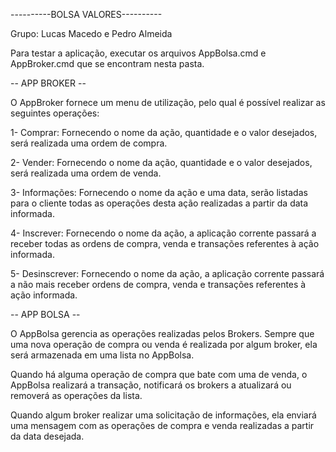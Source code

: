 ----------BOLSA VALORES----------

Grupo: Lucas Macedo e Pedro Almeida

Para testar a aplicação, executar os arquivos AppBolsa.cmd e AppBroker.cmd que se encontram nesta pasta.

-- APP BROKER --

O AppBroker fornece um menu de utilização, pelo qual é possível realizar as seguintes operações:

1- Comprar:      Fornecendo o nome da ação, quantidade e o valor desejados, será realizada uma ordem de compra.

2- Vender:       Fornecendo o nome da ação, quantidade e o valor desejados, será realizada uma ordem de venda.

3- Informações:  Fornecendo o nome da ação e uma data, serão listadas para o cliente todas as operações
                 desta ação realizadas a partir da data informada.
                 
4- Inscrever:    Fornecendo o nome da ação, a aplicação corrente passará a receber todas as ordens de compra, 
                 venda e transações referentes à ação informada.
                 
5- Desinscrever: Fornecendo o nome da ação, a aplicação corrente passará a não mais receber ordens de compra,
                 venda e transações referentes à ação informada.

-- APP BOLSA --

O AppBolsa gerencia as operações realizadas pelos Brokers. Sempre que uma nova operação de compra ou venda
é realizada por algum broker, ela será armazenada em uma lista no AppBolsa.

Quando há alguma operação de compra que bate com uma de venda, o AppBolsa realizará a transação, notificará
os brokers a atualizará ou removerá as operações da lista.

Quando algum broker realizar uma solicitação de informações, ela enviará uma mensagem com as operações de 
compra e venda realizadas a partir da data desejada.
